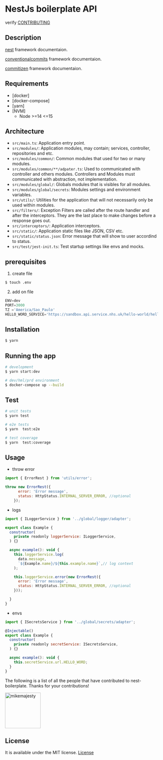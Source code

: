 # NestJs boilerplate API

verify [CONTRIBUTING](./CONTRIBUTING.md)

## Description

[nest](https://docs.nestjs.com/) framework documentaion.

[conventionalcommits](https://www.conventionalcommits.org/en/v1.0.0/) framework documentaion.

[commitizen](https://github.com/commitizen/cz-cli) framework documentaion.

## Requirements

- [docker]
- [docker-compose]
- [yarn]
- [NVM]
   * Node >=14 <=15

## Architecture

- `src/main.ts`: Application entry point.
- `src/modules/`: Application modules, may contain; services, controller, repositories and etc.
- `src/modules/common/`: Common modules that used for two or many modules.
- `src/modules/common/**/adpater.ts`: Used to communicated with controller and others modules. Controllers and Modules must communicated with abstraction, not implementation.
- `src/modules/global/`: Globals modules that is visibles for all modules.
- `src/modules/global/secrets`: Modules settings and environment variables.
- `src/utils/`: Utilities for the application that will not necessarily only be used within modules.
- `src/filters/`: Exception Filters are called after the route handler and after the interceptors. They are the last place to make changes before a response goes out.
- `src/interceptors/`: Application interceptors.
- `src/static/`: Application static files like JSON, CSV etc.
- `src/static/status.json`: Error message that will show to user accordind to status.
- `src/test/jest-init.ts`: Test startup settings like envs and mocks.

## prerequisites

1. create file
```bash
$ touch .env
```

2. add on file
```js
ENV=dev
PORT=3000
TZ ='America/Sao_Paulo'
HELLO_WORD_SERVICE='https://sandbox.api.service.nhs.uk/hello-world/hello/world'

```

## Installation

```bash
$ yarn
```

## Running the app

```bash
# development
$ yarn start:dev
```

```bash
# dev/hml/prd environment
$ docker-compose up --build
```

## Test

```bash
# unit tests
$ yarn test

# e2e tests
$ yarn  test:e2e

# test coverage
$ yarn  test:coverage
```


## Usage

* throw error

```js
import { ErrorRest } from 'utils/error';

throw new ErrorRest({
      error: 'Error message',
      status: HttpStatus.INTERNAL_SERVER_ERROR, //optional
    });

```


* logs

```js
import { ILoggerService } from '../global/logger/adapter';

export class Example {
  constructor(
    private readonly loggerService: ILoggerService,
  ) {}

  async example(): void {
    this.loggerService.log(
      data.message,
      `${Example.name}/${this.example.name}`,// log context
    );

    this.loggerService.error(new ErrorRest({
      error: 'Error message',
      status: HttpStatus.INTERNAL_SERVER_ERROR, //optional
    }));

  }
}

```


* envs

```js
import { ISecretsService } from '../global/secrets/adapter';

@Injectable()
export class Example {
  constructor(
    private readonly secretService: ISecretsService,
  ) {}

  async example(): void {
    this.secretService.url.HELLO_WORD;
  }
}


```

The following is a list of all the people that have contributed to nest-boilerplate. Thanks for your contributions!

[<img alt="mikemajesty" src="https://avatars1.githubusercontent.com/u/11630212?s=460&v=4&s=117" width="117">](https://github.com/mikemajesty)
## License

It is available under the MIT license.
[License](https://opensource.org/licenses/mit-license.php)

